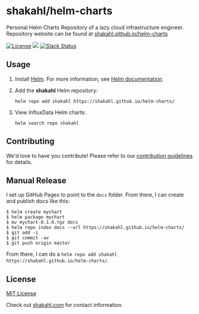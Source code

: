 # shakahl/helm-charts

Personal Helm Charts Repository of a lazy cloud infrastructure engineer. Repository website can be found at [shakahl.github.io/helm-charts](https://shakahl.github.io/helm-charts)

[![License](https://img.shields.io/badge/license-MIT-green.svg)](./LICENSE)
[![](https://github.com/shakahl/helm-charts/workflows/helm-charts%2Frelease/badge.svg?branch=master)](https://github.com/shakahl/helm-charts/actions)
[![Slack Status](https://img.shields.io/badge/slack-join_chat-white.svg?logo=slack&style=social)](https://shakahl.slack.com)

## Usage

1. Install [Helm](https://helm.sh). For more information, see [Helm documentation](https://helm.sh/docs/).

2. Add the **shakahl** Helm repository:

   ```console
   helm repo add shakahl https://shakahl.github.io/helm-charts/
   ```

3. View InfluxData Helm charts:

   ```console
   helm search repo shakahl
   ```

## Contributing

We'd love to have you contribute! Please refer to our [contribution guidelines](CONTRIBUTING.md) for details.

## Manual Release

I set up GitHub Pages to point to the `docs` folder. From there, I can
create and publish docs like this:

```console
$ helm create mychart
$ helm package mychart
$ mv mychart-0.1.0.tgz docs
$ helm repo index docs --url https://shakahl.github.io/helm-charts/
$ git add -i
$ git commit -av
$ git push origin master
```

From there, I can do a `helm repo add shakahl https://shakahl.github.io/helm-charts/`.

## License

[MIT License](./LICENSE.md)

Check out [shakahl.com](https://shakahl.com) for contact information.
